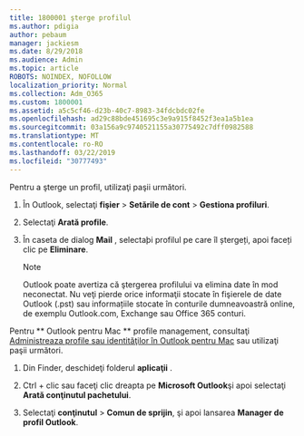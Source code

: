```yaml
---
title: 1800001 şterge profilul
ms.author: pdigia
author: pebaum
manager: jackiesm
ms.date: 8/29/2018
ms.audience: Admin
ms.topic: article
ROBOTS: NOINDEX, NOFOLLOW
localization_priority: Normal
ms.collection: Adm_O365
ms.custom: 1800001
ms.assetid: a5c5cf46-d23b-40c7-8983-34fdcbdc02fe
ms.openlocfilehash: ad29c88bde451695c3e9a915f8452f3ea1a5b1ea
ms.sourcegitcommit: 03a156a9c9740521155a30775492c7dff0982588
ms.translationtype: MT
ms.contentlocale: ro-RO
ms.lasthandoff: 03/22/2019
ms.locfileid: "30777493"
---
```

Pentru a şterge un profil, utilizaţi paşii următori.
  
1. În Outlook, selectaţi **fişier** \> **Setările de cont** \> **Gestiona profiluri**.
    
2. Selectaţi **Arată profile**.
    
3. În caseta de dialog **Mail** , selectaþi profilul pe care îl ștergeți, apoi faceți clic pe **Eliminare**.
    
    > [!NOTE]
    > Outlook poate avertiza că ştergerea profilului va elimina date în mod neconectat. Nu veţi pierde orice informaţii stocate în fişierele de date Outlook (.pst) sau informațiile stocate în conturile dumneavoastră online, de exemplu Outlook.com, Exchange sau Office 365 conturi. 
  
Pentru ** Outlook pentru Mac ** profile management, consultaţi [Administreaza profile sau identităţilor în Outlook pentru Mac](https://support.office.com/article/fed2a955-74df-4a24-bef6-78a426958c4c.aspx) sau utilizaţi paşii următori. 
  
1. Din Finder, deschideţi folderul **aplicaţii** . 
    
2. Ctrl + clic sau faceţi clic dreapta pe **Microsoft Outlook**şi apoi selectaţi **Arată conţinutul pachetului**.
    
3. Selectaţi **conţinutul** \> **Comun de sprijin**, şi apoi lansarea **Manager de profil Outlook**.
    

